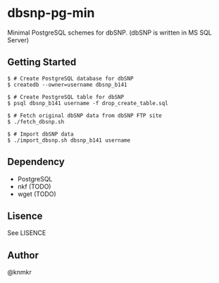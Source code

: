 # dbsnp-pg-min

Minimal PostgreSQL schemes for dbSNP. (dbSNP is written in MS SQL Server)


## Getting Started

    $ # Create PostgreSQL database for dbSNP
    $ createdb --owner=username dbsnp_b141

    $ # Create PostgreSQL table for dbSNP
    $ psql dbsnp_b141 username -f drop_create_table.sql

    $ # Fetch original dbSNP data from dbSNP FTP site
    $ ./fetch_dbsnp.sh

    $ # Import dbSNP data
    $ ./import_dbsnp.sh dbsnp_b141 username


## Dependency

- PostgreSQL
- nkf (TODO)
- wget (TODO)


## Lisence

See LISENCE


## Author

@knmkr
